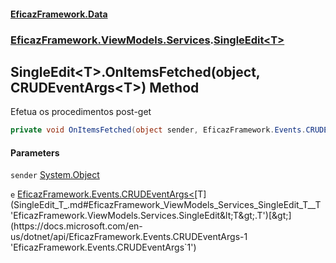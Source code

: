 #### [EficazFramework.Data](EficazFrameworkData.md 'EficazFramework Data')
### [EficazFramework.ViewModels.Services](EficazFrameworkData.md#EficazFramework_ViewModels_Services 'EficazFramework.ViewModels.Services').[SingleEdit&lt;T&gt;](SingleEdit_T_.md 'EficazFramework.ViewModels.Services.SingleEdit&lt;T&gt;')
## SingleEdit&lt;T&gt;.OnItemsFetched(object, CRUDEventArgs&lt;T&gt;) Method
Efetua os procedimentos post-get  
```csharp
private void OnItemsFetched(object sender, EficazFramework.Events.CRUDEventArgs<T> e);
```
#### Parameters
<a name='EficazFramework_ViewModels_Services_SingleEdit_T__OnItemsFetched(object_EficazFramework_Events_CRUDEventArgs_T_)_sender'></a>
`sender` [System.Object](https://docs.microsoft.com/en-us/dotnet/api/System.Object 'System.Object')  
  
<a name='EficazFramework_ViewModels_Services_SingleEdit_T__OnItemsFetched(object_EficazFramework_Events_CRUDEventArgs_T_)_e'></a>
`e` [EficazFramework.Events.CRUDEventArgs&lt;](https://docs.microsoft.com/en-us/dotnet/api/EficazFramework.Events.CRUDEventArgs-1 'EficazFramework.Events.CRUDEventArgs`1')[T](SingleEdit_T_.md#EficazFramework_ViewModels_Services_SingleEdit_T__T 'EficazFramework.ViewModels.Services.SingleEdit&lt;T&gt;.T')[&gt;](https://docs.microsoft.com/en-us/dotnet/api/EficazFramework.Events.CRUDEventArgs-1 'EficazFramework.Events.CRUDEventArgs`1')  
  

